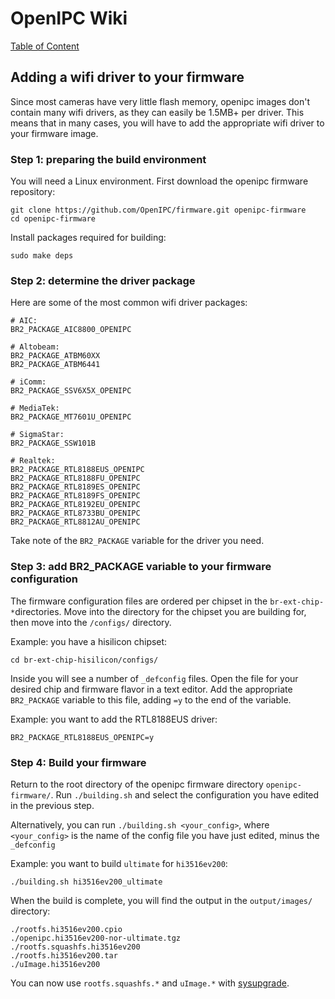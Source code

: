 # OpenIPC Wiki
[Table of Content](../README.md)

Adding a wifi driver to your firmware
---
Since most cameras have very little flash memory, openipc images don't contain many wifi drivers, as they can easily be 1.5MB+ per driver.
This means that in many cases, you will have to add the appropriate wifi driver to your firmware image.

### Step 1: preparing the build environment
You will need a Linux environment. First download the openipc firmware repository:

```
git clone https://github.com/OpenIPC/firmware.git openipc-firmware
cd openipc-firmware
```

Install packages required for building:

```
sudo make deps
```

### Step 2: determine the driver package
Here are some of the most common wifi driver packages:
```
# AIC:
BR2_PACKAGE_AIC8800_OPENIPC

# Altobeam:
BR2_PACKAGE_ATBM60XX
BR2_PACKAGE_ATBM6441

# iComm:
BR2_PACKAGE_SSV6X5X_OPENIPC

# MediaTek:
BR2_PACKAGE_MT7601U_OPENIPC

# SigmaStar:
BR2_PACKAGE_SSW101B

# Realtek:
BR2_PACKAGE_RTL8188EUS_OPENIPC
BR2_PACKAGE_RTL8188FU_OPENIPC
BR2_PACKAGE_RTL8189ES_OPENIPC
BR2_PACKAGE_RTL8189FS_OPENIPC
BR2_PACKAGE_RTL8192EU_OPENIPC
BR2_PACKAGE_RTL8733BU_OPENIPC
BR2_PACKAGE_RTL8812AU_OPENIPC
```

Take note of the `BR2_PACKAGE` variable for the driver you need.

### Step 3: add BR2_PACKAGE variable to your firmware configuration
The firmware configuration files are ordered per chipset in the `br-ext-chip-*`directories. Move into the directory for the chipset you are building for, then move into the `/configs/` directory.

Example: you have a hisilicon chipset:

`cd br-ext-chip-hisilicon/configs/`

Inside you will see a number of `_defconfig` files. Open the file for your desired chip and firmware flavor in a text editor.
Add the appropriate `BR2_PACKAGE` variable to this file, adding `=y` to the end of the variable. 

Example: you want to add the RTL8188EUS driver:

`BR2_PACKAGE_RTL8188EUS_OPENIPC=y`

### Step 4: Build your firmware
Return to the root directory of the openipc firmware directory `openipc-firmware/`.
Run `./building.sh` and select the configuration you have edited in the previous step.

Alternatively, you can run `./building.sh <your_config>`, where `<your_config>` is the name of the config file you have just edited, minus the `_defconfig`

Example: you want to build `ultimate` for `hi3516ev200`:

`./building.sh hi3516ev200_ultimate`

When the build is complete, you will find the output in the `output/images/` directory:

```
./rootfs.hi3516ev200.cpio
./openipc.hi3516ev200-nor-ultimate.tgz
./rootfs.squashfs.hi3516ev200
./rootfs.hi3516ev200.tar
./uImage.hi3516ev200
```

You can now use `rootfs.squashfs.*` and `uImage.*` with [sysupgrade](./sysupgrade.md).
